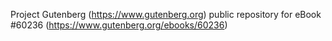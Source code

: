 Project Gutenberg (https://www.gutenberg.org) public repository for
eBook #60236 (https://www.gutenberg.org/ebooks/60236)
